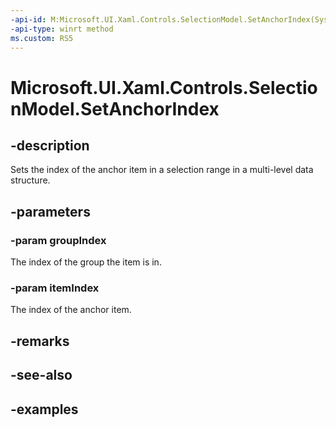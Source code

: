 ```yaml
---
-api-id: M:Microsoft.UI.Xaml.Controls.SelectionModel.SetAnchorIndex(System.Int32,System.Int32)
-api-type: winrt method
ms.custom: RS5
---
```


<!-- Method syntax.
public void SelectionModel.SetAnchorIndex(Int32 groupIndex, Int32 itemIndex)
-->

# Microsoft.UI.Xaml.Controls.SelectionModel.SetAnchorIndex

## -description

Sets the index of the anchor item in a selection range in a multi-level data structure.

## -parameters

### -param groupIndex

The index of the group the item is in.

### -param itemIndex

The index of the anchor item.

## -remarks

## -see-also

## -examples

